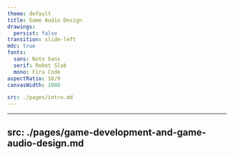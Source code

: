 ```yaml
---
theme: default
title: Game Audio Design
drawings:
  persist: false
transition: slide-left
mdc: true
fonts:
  sans: Noto Sans
  serif: Robot Slab
  mono: Fira Code
aspectRatio: 16/9
canvasWidth: 1080

src: ./pages/intro.md
---
```


---
src: ./pages/game-development-and-game-audio-design.md
---